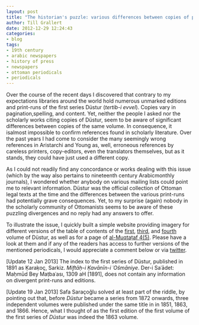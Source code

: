 ```yaml
---
layout: post
title: "The historian's puzzle: various differences between copies of printed periodicals that ought to be similar"
author: Till Grallert
date: 2012-12-29 12:24:43
categories:
- blog
tags:
- 19th century
- arabic newspapers
- history of press
- newspapers
- ottoman periodicals
- periodicals
---
```


Over the course of the recent days I discovered that contrary to my expectations libraries around the world hold numerous unmarked editions and print-runs of the first series Düstur (*tertib-i evvel*). Copies vary in pagination,spelling, and content. Yet, neither the people I asked nor the scholarly works citing copies of Düstur, seem to be aware of significant differences between copies of the same volume.  In consequence, it isalmost impossible to confirm references found in scholarly literature. Over the past years I had come to consider the many seemingly wrong references in Aristarchi and Young as, well, erroneous references by careless printers, copy-editors, even the translators themselves, but as it stands, they could have just used a different copy.

As I could not readily find any concordance or works dealing with this issue (which by the way also pertains to nineteenth century Arabicmonthly journals), I wondered whether anybody on various mailing lists could point me to relevant information. Düstur was the official collection of Ottoman legal texts at the time and the differences between the various print-runs had potentially grave consequences. Yet, to my surprise (again) nobody in the scholarly community of Ottomanists seems to be aware of these puzzling divergences and no reply had any answers to offer.

To illustrate the issue, I quickly built a simple website providing imagery for different versions of the table of contents of the
<a href="http://sitzextase.de/dustur/dustur-v01.html" target="_blank">first</a>, <a href="http://sitzextase.de/dustur/dustur-v03.html" target="_blank">third</a>, and <a href="http://sitzextase.de/dustur/dustur-v04.html" target="_blank">fourth</a> volume of Düstur, as well as for a page of <a href="http://sitzextase.de/muqtataf/muqtataf-v04-i05.html" target="_blank">al-Muqtaṭaf 4(5)</a>. Please have a look at them and if any of the readers has access to further versions of the mentioned periodicals, I would appreciate a comment below or via <a href="https://twitter.com/tillgrallert">twitter</a>.

[Update 12 Jan 2013] The index to the first series of Düstur, published in 1891 as Ḳaraḳoç, Sarkiz. *Miftāḥ-i Ḳavānīn-i ʿOŝmāniye*. Der-i Saʿādet: Maḥmūd Bey Maṭbaʿası, 1309 aH [1891], does not contain any information on divergent print-runs and editions.

[Update 19 Jan 2013] Safa Saraçoğlu solved at least part of the riddle, by pointing out that, before *Düstur* became a series from 1872 onwards, three independent volumes were published under the same title in in 1851, 1863, and 1866.  Hence, what I thought of as the first edition of the first volume of the first series of *Düstur* was indeed the 1863 volume.